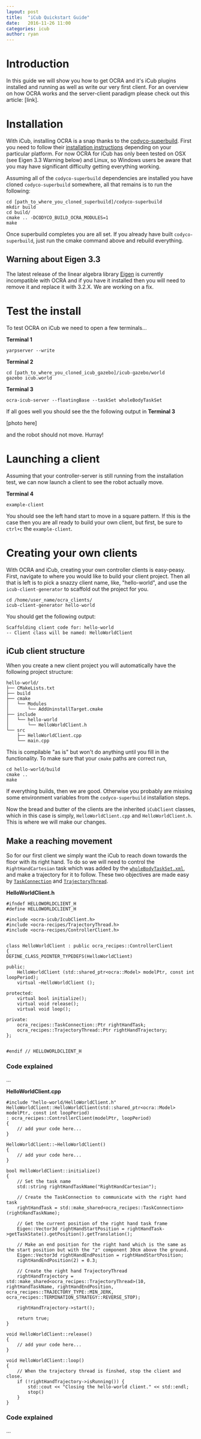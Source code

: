 ```yaml
---
layout: post
title:  "iCub Quickstart Guide"
date:   2016-11-26 11:00
categories: icub
author: ryan
---
```


# Introduction
In this guide we will show you how to get OCRA and it's iCub plugins installed and running as well as write our very first client. For an overview on how OCRA works and the server-client paradigm please check out this article: [link].

# Installation
With iCub, installing OCRA is a snap thanks to the [codyco-superbuild](https://github.com/robotology/codyco-superbuild). First you need to follow their [installation instructions](https://github.com/robotology/codyco-superbuild#installation) depending on your particular platform. For now OCRA for iCub has only been tested on OSX (see Eigen 3.3 Warning below) and Linux, so Windows users be aware that you may have significant difficulty getting everything working.

Assuming all of the `codyco-superbuild` dependencies are installed you have cloned `codyco-superbuild` somewhere, all that remains is to run the following:

```
cd [path_to_where_you_cloned_superbuild]/codyco-superbuild
mkdir build
cd build/
cmake .. -DCODYCO_BUILD_OCRA_MODULES=1
make
```

Once superbuild completes you are all set. If you already have built `codyco-superbuild`, just run the cmake command above and rebuild everything.

## Warning about Eigen 3.3 
The latest release of the linear algebra library [Eigen](http://eigen.tuxfamily.org/index.php?title=Main_Page) is currently incompatible with OCRA and if you have it installed then you will need to remove it and replace it with 3.2.X. We are working on a fix.

# Test the install
To test OCRA on iCub we need to open a few terminals...

**Terminal 1**

```
yarpserver --write
```

**Terminal 2**

```
cd [path_to_where_you_cloned_icub_gazebo]/icub-gazebo/world
gazebo icub.world
```

**Terminal 3**

```
ocra-icub-server --floatingBase --taskSet wholeBodyTaskSet
```

If all goes well you should see the the following output in **Terminal 3**

[photo here]

and the robot should not move. Hurray!


# Launching a client
Assuming that your controller-server is still running from the installation test, we can now launch a client to see the robot actually move. 

**Terminal 4**

```
example-client
```

You should see the left hand start to move in a square pattern. If this is the case then you are all ready to build your own client, but first, be sure to `ctrl+c` the `example-client`. 

# Creating your own clients
With OCRA and iCub, creating your own controller clients is easy-peasy. First, navigate to where you would like to build your client project. Then all that is left is to pick a snazzy client name, like, "hello-world", and use the `icub-client-generator` to scaffold out the project for you.

```
cd /home/user_name/ocra_clients/
icub-client-generator hello-world
```

You should get the following output:
```
Scaffolding client code for: hello-world
-- Client class will be named: HelloWorldClient
```

## iCub client structure

When you create a new client project you will automatically have the following project structure:

```
hello-world/
├── CMakeLists.txt
├── build
├── cmake
│   └── Modules
│       └── AddUninstallTarget.cmake
├── include
│   └── hello-world
│       └── HelloWorldClient.h
└── src
    ├── HelloWorldClient.cpp
    └── main.cpp
```

This is compilable "as is" but won't do anything until you fill in the functionality. To make sure that your `cmake` paths are correct run,
```
cd hello-world/build
cmake ..
make 
```
If everything builds, then we are good. Otherwise you probably are missing some environment variables from the `codyco-superbuild` installation steps. 

Now the bread and butter of the clients are the inherited `iCubClient` classes, which in this case is simply, `HelloWorldClient.cpp` and `HelloWorldClient.h`. This is where we will make our changes. 

## Make a reaching movement
So for our first client we simply want the iCub to reach down towards the floor with its right hand. To do so we will need to control the `RightHandCartesian` task which was added by the [`wholeBodyTaskSet.xml`](https://github.com/ocra-recipes/ocra-wbi-plugins/blob/master/ocra-icub-server/app/robots/icubGazeboSim/taskSets/wholeBodyTaskSet.xml), and make a trajectory for it to follow. These two objectives are made easy by [`TaskConnection`](https://github.com/ocra-recipes/ocra-recipes/blob/master/ocra-recipes/include/ocra-recipes/TaskConnection.h) and [`TrajectoryThread`](https://github.com/ocra-recipes/ocra-recipes/blob/master/ocra-recipes/include/ocra-recipes/TrajectoryThread.h).

**HelloWorldClient.h**

```
#ifndef HELLOWORLDCLIENT_H
#define HELLOWORLDCLIENT_H

#include <ocra-icub/IcubClient.h>
#include <ocra-recipes/TrajectoryThread.h>
#include <ocra-recipes/ControllerClient.h>


class HelloWorldClient : public ocra_recipes::ControllerClient
{
DEFINE_CLASS_POINTER_TYPEDEFS(HelloWorldClient)

public:
    HelloWorldClient (std::shared_ptr<ocra::Model> modelPtr, const int loopPeriod);
    virtual ~HelloWorldClient ();

protected:
    virtual bool initialize();
    virtual void release();
    virtual void loop();

private:
    ocra_recipes::TaskConnection::Ptr rightHandTask;
    ocra_recipes::TrajectoryThread::Ptr rightHandTrajectory;
};


#endif // HELLOWORLDCLIENT_H
```

### Code explained
...


**HelloWorldClient.cpp**

```
#include "hello-world/HelloWorldClient.h"
HelloWorldClient::HelloWorldClient(std::shared_ptr<ocra::Model> modelPtr, const int loopPeriod)
: ocra_recipes::ControllerClient(modelPtr, loopPeriod)
{
    // add your code here...
}

HelloWorldClient::~HelloWorldClient()
{
    // add your code here...
}

bool HelloWorldClient::initialize()
{
    // Set the task name
    std::string rightHandTaskName("RightHandCartesian");

    // Create the TaskConnection to communicate with the right hand task
    rightHandTask = std::make_shared<ocra_recipes::TaskConnection>(rightHandTaskName);

    // Get the current position of the right hand task frame
    Eigen::Vector3d rightHandStartPosition = rightHandTask->getTaskState().getPosition().getTranslation();

    // Make an end position for the right hand which is the same as the start position but with the "z" component 30cm above the ground.
    Eigen::Vector3d rightHandEndPosition = rightHandStartPosition;
    rightHandEndPosition(2) = 0.3;

    // Create the right hand TrajectoryThread
    rightHandTrajectory = std::make_shared<ocra_recipes::TrajectoryThread>(10, rightHandTaskName, rightHandEndPosition, ocra_recipes::TRAJECTORY_TYPE::MIN_JERK, ocra_recipes::TERMINATION_STRATEGY::REVERSE_STOP);

    rightHandTrajectory->start();

    return true;
}

void HelloWorldClient::release()
{
    // add your code here...
}

void HelloWorldClient::loop()
{
    // When the trajectory thread is finshed, stop the client and close.
    if (!rightHandTrajectory->isRunning()) {
        std::cout << "Closing the hello-world client." << std::endl;
        stop()
    }
}

```

### Code explained

...
